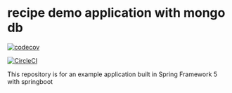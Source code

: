 # recipe demo application with mongo db


[![codecov](https://codecov.io/gh/SapnaDerajeRadhakrishna/recipe-with-mongo/branch/master/graph/badge.svg)](https://codecov.io/gh/SapnaDerajeRadhakrishna/recipe-with-mongo)

[![CircleCI](https://circleci.com/gh/SapnaDerajeRadhakrishna/recipe-with-mongo.svg?style=svg)](https://circleci.com/gh/SapnaDerajeRadhakrishna/recipe-with-mongo)


This repository is for an example application built in Spring Framework 5 with springboot